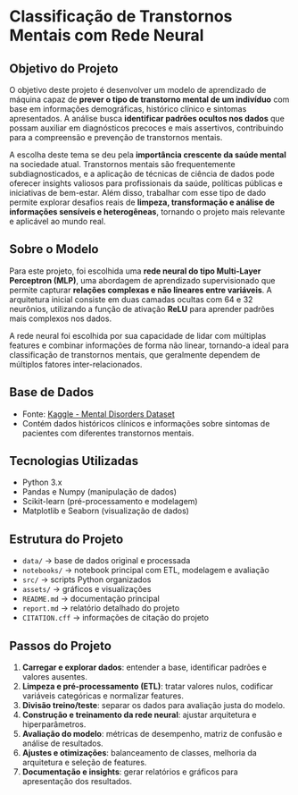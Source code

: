 # Classificação de Transtornos Mentais com Rede Neural

## Objetivo do Projeto
O objetivo deste projeto é desenvolver um modelo de aprendizado de máquina capaz de **prever o tipo de transtorno mental de um indivíduo** com base em informações demográficas, histórico clínico e sintomas apresentados. A análise busca **identificar padrões ocultos nos dados** que possam auxiliar em diagnósticos precoces e mais assertivos, contribuindo para a compreensão e prevenção de transtornos mentais.

A escolha deste tema se deu pela **importância crescente da saúde mental** na sociedade atual. Transtornos mentais são frequentemente subdiagnosticados, e a aplicação de técnicas de ciência de dados pode oferecer insights valiosos para profissionais da saúde, políticas públicas e iniciativas de bem-estar. Além disso, trabalhar com esse tipo de dado permite explorar desafios reais de **limpeza, transformação e análise de informações sensíveis e heterogêneas**, tornando o projeto mais relevante e aplicável ao mundo real.

## Sobre o Modelo
Para este projeto, foi escolhida uma **rede neural do tipo Multi-Layer Perceptron (MLP)**, uma abordagem de aprendizado supervisionado que permite capturar **relações complexas e não lineares entre variáveis**. A arquitetura inicial consiste em duas camadas ocultas com 64 e 32 neurônios, utilizando a função de ativação **ReLU** para aprender padrões mais complexos nos dados.  

A rede neural foi escolhida por sua capacidade de lidar com múltiplas features e combinar informações de forma não linear, tornando-a ideal para classificação de transtornos mentais, que geralmente dependem de múltiplos fatores inter-relacionados.

## Base de Dados
- Fonte: [Kaggle - Mental Disorders Dataset](https://www.kaggle.com/datasets/mdsultanulislamovi/mental-disorders-dataset)  
- Contém dados históricos clínicos e informações sobre sintomas de pacientes com diferentes transtornos mentais.  

## Tecnologias Utilizadas
- Python 3.x  
- Pandas e Numpy (manipulação de dados)  
- Scikit-learn (pré-processamento e modelagem)  
- Matplotlib e Seaborn (visualização de dados)  

## Estrutura do Projeto
- `data/` → base de dados original e processada  
- `notebooks/` → notebook principal com ETL, modelagem e avaliação  
- `src/` → scripts Python organizados  
- `assets/` → gráficos e visualizações  
- `README.md` → documentação principal  
- `report.md` → relatório detalhado do projeto  
- `CITATION.cff` → informações de citação do projeto  

## Passos do Projeto
1. **Carregar e explorar dados**: entender a base, identificar padrões e valores ausentes.  
2. **Limpeza e pré-processamento (ETL)**: tratar valores nulos, codificar variáveis categóricas e normalizar features.  
3. **Divisão treino/teste**: separar os dados para avaliação justa do modelo.  
4. **Construção e treinamento da rede neural**: ajustar arquitetura e hiperparâmetros.  
5. **Avaliação do modelo**: métricas de desempenho, matriz de confusão e análise de resultados.  
6. **Ajustes e otimizações**: balanceamento de classes, melhoria da arquitetura e seleção de features.  
7. **Documentação e insights**: gerar relatórios e gráficos para apresentação dos resultados.  
